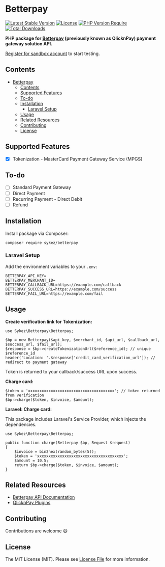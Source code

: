 # Betterpay

[![Latest Stable Version](http://poser.pugx.org/sykez/betterpay/v)](https://packagist.org/packages/sykez/betterpay)
[![License](http://poser.pugx.org/sykez/betterpay/license)](https://packagist.org/packages/sykez/betterpay)
[![PHP Version Require](http://poser.pugx.org/sykez/betterpay/require/php)](https://packagist.org/packages/sykez/betterpay)
[![Total Downloads](http://poser.pugx.org/sykez/betterpay/downloads)](https://packagist.org/packages/sykez/betterpay)

**PHP package for [Betterpay](https://www.betterpay.me/) (previously known as QlicknPay) payment gateway solution API.**

[Register for sandbox account](https://www.betterpay.me/v2/sandbox) to start testing.


## Contents
- [Betterpay](#betterpay)
  - [Contents](#contents)
  - [Supported Features](#supported-features)
  - [To-do](#to-do)
  - [Installation](#installation)
    - [Laravel Setup](#laravel-setup)
  - [Usage](#usage)
  - [Related Resources](#related-resources)
  - [Contributing](#contributing)
  - [License](#license)


## Supported Features

- [x] Tokenization - MasterCard Payment Gateway Service (MPGS)

## To-do
- [ ] Standard Payment Gateway
- [ ] Direct Payment
- [ ] Recurring Payment - Direct Debit
- [ ] Refund

## Installation

Install package via Composer:

```
composer require sykez/betterpay
```

### Laravel Setup

Add the environment variables to your `.env`:
```
BETTERPAY_API_KEY=
BETTERPAY_MERCHANT_ID=
BETTERPAY_CALLBACK_URL=https://example.com/callback
BETTERPAY_SUCCESS_URL=https://example.com/success
BETTERPAY_FAIL_URL=https://example.com/fail
```

## Usage

**Create verification link for Tokenization:**

```
use Sykez\Betterpay\Betterpay;

$bp = new Betterpay($api_key, $merchant_id, $api_url, $callback_url, $success_url, $fail_url);
$response = $bp->createTokenizationUrl($reference_id); // unique $reference_id
header('Location: '.$response['credit_card_verification_url']); // redirect to payment gateway
```

Token is returned to your callback/success URL upon success.

**Charge card:**

```
$token = 'xxxxxxxxxxxxxxxxxxxxxxxxxxxxxxxxxxxxxx'; // token returned from verification
$bp->charge($token, $invoice, $amount);
```

**Laravel: Charge card:**

This package includes Laravel's Service Provider, which injects the dependencies.
```
use Sykez\Betterpay\Betterpay;

public function charge(Betterpay $bp, Request $request)
{
    $invoice = bin2hex(random_bytes(5));
    $token = 'xxxxxxxxxxxxxxxxxxxxxxxxxxxxxxxxxxxxxx';
    $amount = 10.5;
    return $bp->charge($token, $invoice, $amount);
}
```

## Related Resources

- [Betterpay API Documentation](https://www.betterpay.me/docs/)
- [QlicknPay Plugins](https://github.com/shahrul95-dev/QlicknPay-Plugins)


## Contributing

Contributions are welcome 😄

## License

The MIT License (MIT). Please see [License File](LICENSE) for more information.